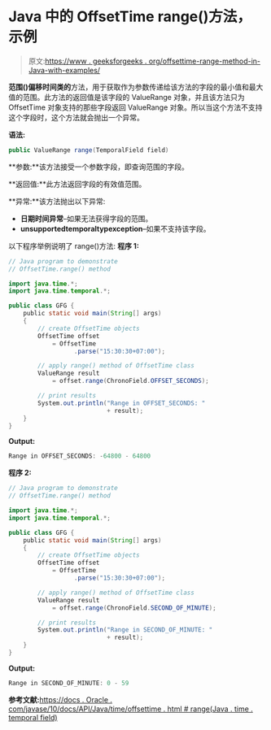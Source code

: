 # Java 中的 OffsetTime range()方法，示例

> 原文:[https://www . geeksforgeeks . org/offsettime-range-method-in-Java-with-examples/](https://www.geeksforgeeks.org/offsettime-range-method-in-java-with-examples/)

**范围()**偏移时间**类的**方法，用于获取作为参数传递给该方法的字段的最小值和最大值的范围。此方法的返回值是该字段的 ValueRange 对象，并且该方法只为 OffsetTime 对象支持的那些字段返回 ValueRange 对象。所以当这个方法不支持这个字段时，这个方法就会抛出一个异常。

**语法:**

```java
public ValueRange range(TemporalField field)

```

**参数:**该方法接受一个参数字段，即查询范围的字段。

**返回值:**此方法返回字段的有效值范围。

**异常:**该方法抛出以下异常:

*   **日期时间异常**–如果无法获得字段的范围。
*   **unsupportedtemporaltypexception**–如果不支持该字段。

以下程序举例说明了 range()方法:
**程序 1:**

```java
// Java program to demonstrate
// OffsetTime.range() method

import java.time.*;
import java.time.temporal.*;

public class GFG {
    public static void main(String[] args)
    {
        // create OffsetTime objects
        OffsetTime offset
            = OffsetTime
                  .parse("15:30:30+07:00");

        // apply range() method of OffsetTime class
        ValueRange result
            = offset.range(ChronoField.OFFSET_SECONDS);

        // print results
        System.out.println("Range in OFFSET_SECONDS: "
                           + result);
    }
}
```

**Output:**

```java
Range in OFFSET_SECONDS: -64800 - 64800

```

**程序 2:**

```java
// Java program to demonstrate
// OffsetTime.range() method

import java.time.*;
import java.time.temporal.*;

public class GFG {
    public static void main(String[] args)
    {
        // create OffsetTime objects
        OffsetTime offset
            = OffsetTime
                  .parse("15:30:30+07:00");

        // apply range() method of OffsetTime class
        ValueRange result
            = offset.range(ChronoField.SECOND_OF_MINUTE);

        // print results
        System.out.println("Range in SECOND_OF_MINUTE: "
                           + result);
    }
}
```

**Output:**

```java
Range in SECOND_OF_MINUTE: 0 - 59

```

**参考文献:**[https://docs . Oracle . com/javase/10/docs/API/Java/time/offsettime . html # range(Java . time . temporal field)](https://docs.oracle.com/javase/10/docs/api/java/time/OffsetTime.html#range(java.time.temporal.TemporalField))